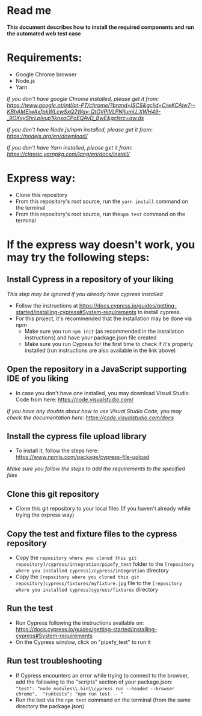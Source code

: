 # Read me
**This document describes how to install the required components and run the automated web test case**

# Requirements:
- Google Chrome browser
- Node.js
- Yarn

*If you don't have google Chrome installed, please get it from: https://www.google.pt/intl/pt-PT/chrome/?brand=ISCS&gclid=CjwKCAjw7--KBhAMEiwAxfpkWLcwSxQ2Wgv-QtGVPIVLPNjIumU_XWH49-_9OXxyShrLplvup1IknxoCPoEQAvD_BwE&gclsrc=aw.ds*

*If you don't have Node.js/npm installed, please get it from: https://nodejs.org/en/download/*

*If you don't have Yarn installed, please get it from: https://classic.yarnpkg.com/lang/en/docs/install/*

# Express way:

 - Clone this repository
 - From this repository's root source, run the `yarn install` command on the terminal
 - From this repository's root source, run  the`npm test` command on the terminal
 
# If the express way doesn't work, you may try the following steps:

## Install Cypress in a repository of your liking
*This step may be ignored if you already have cypress installed*
- Follow the instructions at https://docs.cypress.io/guides/getting-started/installing-cypress#System-requirements to install cypress.
- For this project, it's recommended that the installation may be done via npm
	- Make sure you run `npm init` (as recommended in the installation instructions) and have your package.json file created
	- Make sure you run Cypress for the first time to check if it's properly installed (run instructions are also available in the link above)

## Open the repository in a JavaScript supporting IDE of you liking
- In case you don't have one installed, you may download Visual Studio Code from here: https://code.visualstudio.com/

*If you have any doubts about how to use Visual Studio Code, you may check the documentation here: https://code.visualstudio.com/docs*

## Install the cypress file upload library

 - To install it, follow the steps here: https://www.npmjs.com/package/cypress-file-upload
 
*Make sure you follow the steps to add the requirements to the specified files*

## Clone this git repository
- Clone this git repository to your local files (If you haven't already while trying the express way)

## Copy the test and fixture files to the cypress repository
- Copy the `repository where you cloned this git repository]/cypress/integration/pipefy_test` folder to the `[repository where you installed cypress]/cypress/integration` directory
- Copy the `[repository where you cloned this git repository]cypress/fixtures/myfixture.jpg` file to the `[repository where you installed cypress]cypress/fixtures` directory

## Run the test
- Run Cypress following the instructions available on:  https://docs.cypress.io/guides/getting-started/installing-cypress#System-requirements
- On the Cypress window, click on "pipefy_test" to run it

## Run test troubleshooting
- If Cypress encounters an error while trying to connect to the browser, add the following to the "scripts" section of your package.json:    
 `"test": "node_modules\\.bin\\cypress run --headed --browser chrome",	"runtests": "npm run test -- "`
- Run the test via the `npm test` command on the terminal (from the same directory the package.json)
